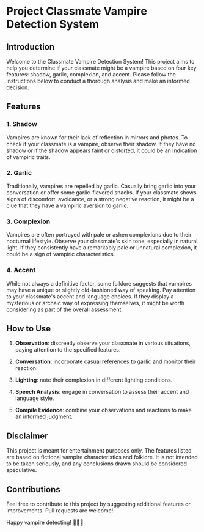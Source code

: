 # Project Classmate Vampire Detection System

## Introduction

Welcome to the Classmate Vampire Detection System! This project aims to help you determine if your classmate might be a vampire based on four key features: shadow, garlic, complexion, and accent. Please follow the instructions below to conduct a thorough analysis and make an informed decision.

## Features

### 1. Shadow

Vampires are known for their lack of reflection in mirrors and photos. To check if your classmate is a vampire, observe their shadow. If they have no shadow or if the shadow appears faint or distorted, it could be an indication of vampiric traits.

### 2. Garlic

Traditionally, vampires are repelled by garlic. Casually bring garlic into your conversation or offer some garlic-flavored snacks. If your classmate shows signs of discomfort, avoidance, or a strong negative reaction, it might be a clue that they have a vampiric aversion to garlic.

### 3. Complexion

Vampires are often portrayed with pale or ashen complexions due to their nocturnal lifestyle. Observe your classmate's skin tone, especially in natural light. If they consistently have a remarkably pale or unnatural complexion, it could be a sign of vampiric characteristics.

### 4. Accent

While not always a definitive factor, some folklore suggests that vampires may have a unique or slightly old-fashioned way of speaking. Pay attention to your classmate's accent and language choices. If they display a mysterious or archaic way of expressing themselves, it might be worth considering as part of the overall assessment.

## How to Use

1. **Observation**: discreetly observe your classmate in various situations, paying attention to the specified features.
   
2. **Conversation**: incorporate casual references to garlic and monitor their reaction.

3. **Lighting**: note their complexion in different lighting conditions.

4. **Speech Analysis**: engage in conversation to assess their accent and language style.

5. **Compile Evidence**: combine your observations and reactions to make an informed judgment.

## Disclaimer

This project is meant for entertainment purposes only. The features listed are based on fictional vampire characteristics and folklore. It is not intended to be taken seriously, and any conclusions drawn should be considered speculative.

## Contributions

Feel free to contribute to this project by suggesting additional features or improvements. Pull requests are welcome!

Happy vampire detecting! 🧛‍♂️🦇
